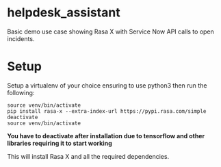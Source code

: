 # helpdesk_assistant
Basic demo use case showing Rasa X with Service Now API calls to open incidents.

# Setup
Setup a virtualenv of your choice ensuring to use python3 then run the following:

```
source venv/bin/activate
pip install rasa-x --extra-index-url https://pypi.rasa.com/simple
deactivate
source venv/bin/activate
```
**You have to deactivate after installation due to tensorflow and other libraries requiring it to start working**

This will install Rasa X and all the required dependencies.